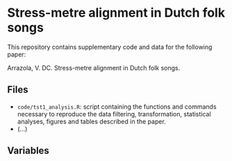 # Stress-metre alignment in Dutch folk songs

This repository contains supplementary code and data for the following paper:

Arrazola, V. DC. Stress-metre alignment in Dutch folk songs.

## Files

- `code/tst1_analysis.R`: script containing the functions and commands necessary to reproduce the data filtering, transformation, statistical analyses, figures and tables described in the paper.
- (...)

## Variables

